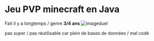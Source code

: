 # Jeu PVP minecraft en Java
Fait il y a longtemps / genre **3/4 ans**
![imageduel](https://i.ytimg.com/vi/uHIwpicpqZs/maxresdefault.jpg)

pas super / pas réutilisable car plein de bases de données / mal codé


